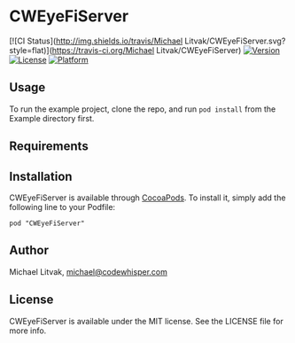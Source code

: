 # CWEyeFiServer

[![CI Status](http://img.shields.io/travis/Michael Litvak/CWEyeFiServer.svg?style=flat)](https://travis-ci.org/Michael Litvak/CWEyeFiServer)
[![Version](https://img.shields.io/cocoapods/v/CWEyeFiServer.svg?style=flat)](http://cocoadocs.org/docsets/CWEyeFiServer)
[![License](https://img.shields.io/cocoapods/l/CWEyeFiServer.svg?style=flat)](http://cocoadocs.org/docsets/CWEyeFiServer)
[![Platform](https://img.shields.io/cocoapods/p/CWEyeFiServer.svg?style=flat)](http://cocoadocs.org/docsets/CWEyeFiServer)

## Usage

To run the example project, clone the repo, and run `pod install` from the Example directory first.

## Requirements

## Installation

CWEyeFiServer is available through [CocoaPods](http://cocoapods.org). To install
it, simply add the following line to your Podfile:

    pod "CWEyeFiServer"

## Author

Michael Litvak, michael@codewhisper.com

## License

CWEyeFiServer is available under the MIT license. See the LICENSE file for more info.

